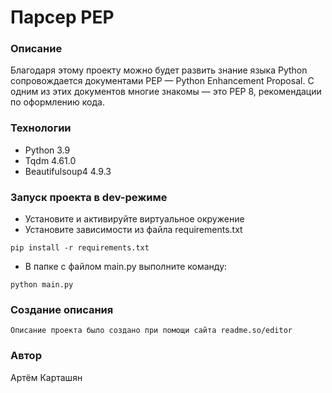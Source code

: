 # Парсер PEP
### Описание
Благодаря этому проекту можно будет развить знание языка Python сопровождается документами PEP — Python Enhancement Proposal. С одним из этих документов многие знакомы — это PEP 8, рекомендации по оформлению кода.
### Технологии
- Python 3.9
- Tqdm 4.61.0
- Beautifulsoup4 4.9.3
### Запуск проекта в dev-режиме
- Установите и активируйте виртуальное окружение
- Установите зависимости из файла requirements.txt
```
pip install -r requirements.txt
``` 
- В папке с файлом main.py выполните команду:
```
python main.py
```
### Создание описания
```
Описание проекта было создано при помощи сайта readme.so/editor
```
### Автор
Артём Карташян
